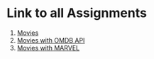 # Link to all Assignments

1. [Movies](https://github.com/premrobosoft/Movies)
2. [Movies with OMDB API](https://github.com/premrobosoft/Movies/tree/movie-omdb-api)
2. [Movies with MARVEL](https://github.com/premrobosoft/Movies/tree/marvel)